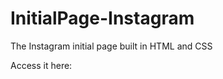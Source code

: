 # InitialPage-Instagram
The Instagram initial page built in HTML and CSS

Access it here: <a href="https://jaksonjose.github.io/InitialPage-Instagram/">
